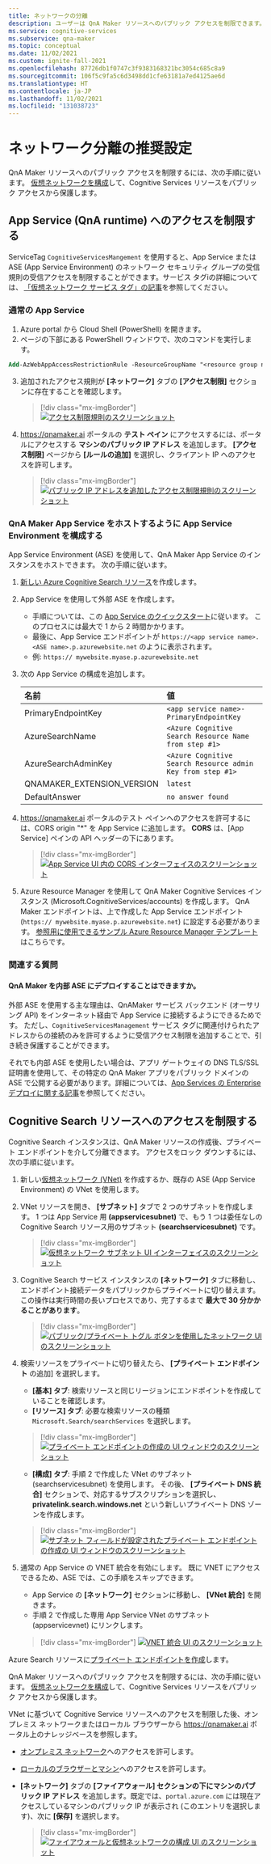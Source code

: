 ```yaml
---
title: ネットワークの分離
description: ユーザーは QnA Maker リソースへのパブリック アクセスを制限できます。
ms.service: cognitive-services
ms.subservice: qna-maker
ms.topic: conceptual
ms.date: 11/02/2021
ms.custom: ignite-fall-2021
ms.openlocfilehash: 87726db1f0747c3f9383168321bc3054c685c8a9
ms.sourcegitcommit: 106f5c9fa5c6d3498dd1cfe63181a7ed4125ae6d
ms.translationtype: HT
ms.contentlocale: ja-JP
ms.lasthandoff: 11/02/2021
ms.locfileid: "131038723"
---
```

# <a name="recommended-settings-for-network-isolation"></a>ネットワーク分離の推奨設定

QnA Maker リソースへのパブリック アクセスを制限するには、次の手順に従います。 [仮想ネットワークを構成](../../cognitive-services-virtual-networks.md?tabs=portal)して、Cognitive Services リソースをパブリック アクセスから保護します。

## <a name="restrict-access-to-app-service-qna-runtime"></a>App Service (QnA runtime) へのアクセスを制限する

ServiceTag `CognitiveServicesMangement` を使用すると、App Service または ASE (App Service Environment) のネットワーク セキュリティ グループの受信規則の受信アクセスを制限することができます。サービス タグiの詳細については、 [「仮想ネットワーク サービス タグ」の記事](../../../virtual-network/service-tags-overview.md)を参照してください。 

### <a name="regular-app-service"></a>通常の App Service

1. Azure portal から Cloud Shell (PowerShell) を開きます。
2. ページの下部にある PowerShell ウィンドウで、次のコマンドを実行します。

```ps
Add-AzWebAppAccessRestrictionRule -ResourceGroupName "<resource group name>" -WebAppName "<app service name>" -Name "cognitive services Tag" -Priority 100 -Action Allow -ServiceTag "CognitiveServicesManagement" 
```
3.  追加されたアクセス規則が **[ネットワーク]** タブの **[アクセス制限]** セクションに存在することを確認します。  

    > [!div class="mx-imgBorder"]
    > [ ![アクセス制限規則のスクリーンショット]( ../media/network-isolation/access-restrictions.png) ](  ../media/network-isolation/access-restrictions.png#lightbox)

4. https://qnamaker.ai ポータルの **テスト ペイン** にアクセスするには、ポータルにアクセスする **マシンのパブリック IP アドレス** を追加します。 **[アクセス制限]** ページから **[ルールの追加]** を選択し、クライアント IP へのアクセスを許可します。 

    > [!div class="mx-imgBorder"]
    > [ ![パブリック IP アドレスを追加したアクセス制限規則のスクリーンショット]( ../media/network-isolation/public-address.png) ](  ../media/network-isolation/public-address.png#lightbox)

### <a name="configure-app-service-environment-to-host-qna-maker-app-service"></a>QnA Maker App Service をホストするように App Service Environment を構成する

App Service Environment (ASE) を使用して、QnA Maker App Service のインスタンスをホストできます。 次の手順に従います。

1. [新しい Azure Cognitive Search リソース](https://ms.portal.azure.com/#create/Microsoft.Search)を作成します。
2. App Service を使用して外部 ASE を作成します。
    - 手順については、この [App Service のクイックスタート](../../../app-service/environment/create-external-ase.md#create-an-ase-and-an-app-service-plan-together)に従います。 このプロセスには最大で 1 から 2 時間かかります。
    - 最後に、App Service エンドポイントが `https://<app service name>.<ASE name>.p.azurewebsite.net` のように表示されます。 
    - 例: `https:// mywebsite.myase.p.azurewebsite.net`  
3. 次の App Service の構成を追加します。
    
    | 名前                       | 値                                                     |
    |:---------------------------|:----------------------------------------------------------| 
    | PrimaryEndpointKey         | `<app service name>-PrimaryEndpointKey`                   | 
    | AzureSearchName            | `<Azure Cognitive Search Resource Name from step #1>`     | 
    | AzureSearchAdminKey        | `<Azure Cognitive Search Resource admin Key from step #1>`| 
    | QNAMAKER_EXTENSION_VERSION | `latest`                                                  |
    | DefaultAnswer              | `no answer found`                                         |

4. https://qnamaker.ai ポータルのテスト ペインへのアクセスを許可するには、CORS origin "*" を App Service に追加します。 **CORS** は、[App Service] ペインの API ヘッダーの下にあります。

    > [!div class="mx-imgBorder"]
    > [ ![App Service UI 内の CORS インターフェイスのスクリーンショット]( ../media/network-isolation/cross-orgin-resource-sharing.png) ](  ../media/network-isolation/cross-orgin-resource-sharing.png#lightbox)

5. Azure Resource Manager を使用して QnA Maker Cognitive Services インスタンス (Microsoft.CognitiveServices/accounts) を作成します。 QnA Maker エンドポイントは、上で作成した App Service エンドポイント (`https:// mywebsite.myase.p.azurewebsite.net`) に設定する必要があります。 [参照用に使用できるサンプル Azure Resource Manager テンプレート](https://github.com/pchoudhari/QnAMakerBackupRestore/tree/master/QnAMakerASEArmTemplate)はこちらです。

### <a name="related-questions"></a>関連する質問

#### <a name="can-qna-maker-be-deployed-to-an-internal-ase"></a>QnA Maker を内部 ASE にデプロイすることはできますか。

外部 ASE を使用する主な理由は、QnAMaker サービス バックエンド (オーサリング API) をインターネット経由で App Service に接続するようにできるためです。 ただし、`CognitiveServicesManagement` サービス タグに関連付けられたアドレスからの接続のみを許可するように受信アクセス制限を追加することで、引き続き保護することができます。

それでも内部 ASE を使用したい場合は、アプリ ゲートウェイの DNS TLS/SSL 証明書を使用して、その特定の QnA Maker アプリをパブリック ドメインの ASE で公開する必要があります。詳細については、[App Services の Enterprise デプロイに関する記事](/azure/architecture/reference-architectures/enterprise-integration/ase-standard-deployment)を参照してください。

## <a name="restrict-access-to-cognitive-search-resource"></a>Cognitive Search リソースへのアクセスを制限する

Cognitive Search インスタンスは、QnA Maker リソースの作成後、プライベート エンドポイントを介して分離できます。 アクセスをロック ダウンするには、次の手順に従います。

1. 新しい[仮想ネットワーク (VNet)](https://portal.azure.com/#create/Microsoft.VirtualNetwork-ARM) を作成するか、既存の ASE (App Service Environment) の VNet を使用します。
2. VNet リソースを開き、 **[サブネット]** タブで 2 つのサブネットを作成します。 1 つは App Service 用 **(appservicesubnet)** で、もう 1 つは委任なしの Cognitive Search リソース用のサブネット **(searchservicesubnet)** です。 

    > [!div class="mx-imgBorder"]
    > [ ![仮想ネットワーク サブネット UI インターフェイスのスクリーンショット]( ../media/network-isolation/subnets.png) ](  ../media/network-isolation/subnets.png#lightbox)

3. Cognitive Search サービス インスタンスの **[ネットワーク]** タブに移動し、エンドポイント接続データをパブリックからプライベートに切り替えます。 この操作は実行時間の長いプロセスであり、完了するまで **最大で 30 分かかることがあります**。

    > [!div class="mx-imgBorder"]
    > [ ![パブリック/プライベート トグル ボタンを使用したネットワーク UI のスクリーンショット]( ../media/network-isolation/private.png) ](  ../media/network-isolation/private.png#lightbox)

4. 検索リソースをプライベートに切り替えたら、 **[プライベート エンドポイント** の追加] を選択します。
    - **[基本] タブ**: 検索リソースと同じリージョンにエンドポイントを作成していることを確認します。
    - **[リソース] タブ**: 必要な検索リソースの種類 `Microsoft.Search/searchServices` を選択します。

    > [!div class="mx-imgBorder"]
    > [ ![プライベート エンドポイントの作成の UI ウィンドウのスクリーンショット]( ../media/network-isolation/private-endpoint.png) ](  ../media/network-isolation/private-endpoint.png#lightbox)

    - **[構成] タブ**: 手順 2 で作成した VNet のサブネット (searchservicesubnet) を使用します。 その後、 **[プライベート DNS 統合]** セクションで、対応するサブスクリプションを選択し、**privatelink.search.windows.net** という新しいプライベート DNS ゾーンを作成します。

     > [!div class="mx-imgBorder"]
     > [ ![サブネット フィールドが設定されたプライベート エンドポイントの作成の UI ウィンドウのスクリーンショット]( ../media/network-isolation/subnet.png) ](  ../media/network-isolation/subnet.png#lightbox)

5. 通常の App Service の VNET 統合を有効にします。 既に VNET にアクセスできるため、ASE では、この手順をスキップできます。
    - App Service の **[ネットワーク]** セクションに移動し、 **[VNet 統合]** を開きます。
    - 手順 2 で作成した専用 App Service VNet のサブネット (appservicevnet) にリンクします。
    
     > [!div class="mx-imgBorder"]
     > [ ![VNET 統合 UI のスクリーンショット]( ../media/network-isolation/integration.png) ](  ../media/network-isolation/integration.png#lightbox)

Azure Search リソースに[プライベート エンドポイントを作成](../reference-private-endpoint.md)します。

QnA Maker リソースへのパブリック アクセスを制限するには、次の手順に従います。 [仮想ネットワークを構成](../../cognitive-services-virtual-networks.md?tabs=portal)して、Cognitive Services リソースをパブリック アクセスから保護します。

VNet に基づいて Cognitive Service リソースへのアクセスを制限した後、オンプレミス ネットワークまたはローカル ブラウザーから https://qnamaker.ai ポータル上のナレッジベースを参照します。
- [オンプレミス ネットワーク](../../cognitive-services-virtual-networks.md?tabs=portal#configuring-access-from-on-premises-networks)へのアクセスを許可します。
- [ローカルのブラウザーとマシン](../../cognitive-services-virtual-networks.md?tabs=portal#managing-ip-network-rules)へのアクセスを許可します。
- **[ネットワーク]** タブの **[ファイアウォール] セクションの下にマシンのパブリック IP アドレス** を追加します。既定では、`portal.azure.com` には現在アクセスしているマシンのパブリック IP が表示され (このエントリを選択します)、次に **[保存]** を選択します。

     > [!div class="mx-imgBorder"]
     > [ ![ファイアウォールと仮想ネットワークの構成 UI のスクリーンショット]( ../media/network-isolation/firewall.png) ](  ../media/network-isolation/firewall.png#lightbox)
